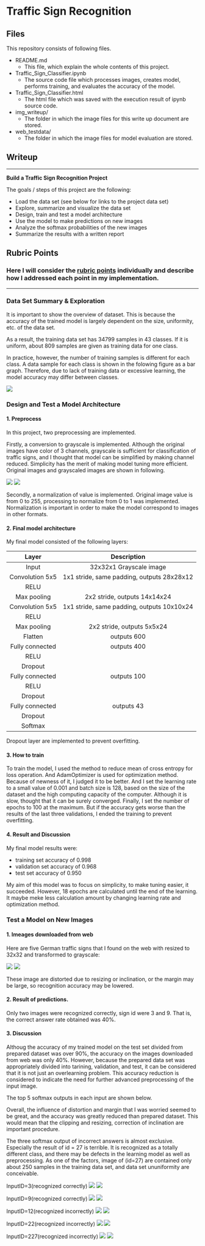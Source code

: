 # **Traffic Sign Recognition** 

## Files
This repository consists of following files.
* README.md
    * This file, which explain the whole contents of this project.
* Traffic_Sign_Classifier.ipynb
    * The source code file which processes images, creates model, performs training, and evaluates the accuracy of the model.
* Traffic_Sign_Classifier.html
    * The html file which was saved with the execution result of ipynb source code.
* img_writeup/
    * The folder in which the image files for this write up document are stored.
* web_testdata/
    * The folder in which the image files for model evaluation are stored.

## Writeup

---

**Build a Traffic Sign Recognition Project**

The goals / steps of this project are the following:
* Load the data set (see below for links to the project data set)
* Explore, summarize and visualize the data set
* Design, train and test a model architecture
* Use the model to make predictions on new images
* Analyze the softmax probabilities of the new images
* Summarize the results with a written report

## Rubric Points
### Here I will consider the [rubric points](https://review.udacity.com/#!/rubrics/481/view) individually and describe how I addressed each point in my implementation.  

---
### Data Set Summary & Exploration

It is important to show the overview of dataset. This is because the accuracy of the trained model is largely dependent on the size, uniformity, etc. of the data set.

As a result, the training data set has 34799 samples in 43 classes. If it is uniform, about 809 samples are given as training data for one class.

In practice, however, the number of training samples is different for each class. A data sample for each class is shown in the folowing figure as a bar graph. Therefore, due to lack of training data or excessive learning, the model accuracy may differ between classes.

![](./img_writeup/training_data.png)

### Design and Test a Model Architecture

#### 1. Preprocess

In this project, two preprocessing are implemented.

Firstly, a conversion to grayscale is implemented. Although the original images have color of 3 channels, grayscale is sufficient for classification of traffic signs, and I thought that model can be simplified by making channel reduced. Simplicity has the merit of making model tuning more efficient. Original images and grayscaled images are shown in following.

![](./img_writeup/signs.png)
![](./img_writeup/signs_gray.png)

Secondly, a normalization of value is implemented. Original image value is from 0 to 255, processing to normalize from 0 to 1 was implemented. Normalization is important in order to make the model correspond to images in other formats.

#### 2. Final model architecture

My final model consisted of the following layers:

| Layer         		|     Description	        					| 
|:---------------------:|:---------------------------------------------:| 
| Input         		| 32x32x1 Grayscale image   							| 
| Convolution 5x5     	| 1x1 stride, same padding, outputs 28x28x12 	|
| RELU					|												|
| Max pooling	      	| 2x2 stride,  outputs 14x14x24 				|
| Convolution 5x5	    | 1x1 stride, same padding, outputs 10x10x24 	|
| RELU					|												|
| Max pooling	      	| 2x2 stride,  outputs 5x5x24 				|
| Flatten               | outputs 600
| Fully connected		| outputs 400|
| RELU                  | |
| Dropout               | |
| Fully connected		| outputs 100|
| RELU                  | |
| Dropout               | |
| Fully connected		| outputs 43|
| Dropout               | |
| Softmax				| |

Dropout layer are implemented to prevent overfitting.
 
#### 3. How to train

To train the model, I used the method to reduce mean of cross entropy for loss operation. And AdamOptimizer is used for optimization method. Because of newness of it, I judged it to be better. And I set the learning rate to a small value of 0.001 and batch size is 128, based on the size of the dataset and the high computing capacity of the computer. Although it is slow, thought that it can be surely converged. Finally, I set the number of epochs to 100 at the maximum. But if the accuracy gets worse than the results of the last three validations, I ended the training to prevent overfitting.

#### 4. Result and Discussion

My final model results were:
* training set accuracy of 0.998
* validation set accuracy of 0.968
* test set accuracy of 0.950

My aim of this model was to focus on simplicity, to make tuning easier, it succeeded. However, 18 epochs are calculated until the end of the learning. It maybe meke less calculation amount by changing learning rate and optimization method.


### Test a Model on New Images

#### 1. Imeages downloaded from web

Here are five German traffic signs that I found on the web with resized to 32x32 and transformed to grayscale:

![](./img_writeup/webimg.png)
![](./img_writeup/web_img_gray.png)

These image are distorted due to resizing or inclination, or the margin may be large, so recognition accuracy may be lowered.

#### 2. Result of predictions.

Only two images were recognized correctly, sign id were 3 and 9.
That is, the correct answer rate obtained was 40%.

#### 3. Discussion

Althoug the accuracy of my trained model on the test set divided from prepared dataset was over 90%, the accuracy on the images downloaded from web was only 40%.
However, because the prepared data set was appropriately divided into tarining, validation, and test, it can be considered that it is not just an overlearning problem.
This accuracy reduction is considered to indicate the need for further advanced preprocessing of the input image.


The top 5 softmax outputs in each input are shown below.

Overall, the influence of distortion and margin that I was worried seemed to be great, and the accuracy was greatly reduced than prepared dataset. This would mean that the clipping and resizing, correction of inclination are important procedure.

The three softmax output of incorrect answers is almost exclusive. Especially the result of id = 27 is terrible. It is recognized as a totally different class, and there may be defects in the learning model as well as preprocessing. As one of the factors, image of (id=27) are contained only about 250 samples in the training data set, and data set ununiformity are conceivable.

InputID=3(recognized correctly)
![](./img_writeup/result_3.png)
![](./img_writeup/softmax_3.png)

InputID=9(recognized correctly)
![](./img_writeup/result_9.png)
![](./img_writeup/softmax_9.png)

InputID=12(recognized incorrectly)
![](./img_writeup/result_12.png)
![](./img_writeup/softmax_12.png)

InputID=22(recognized incorrectly)
![](./img_writeup/result_22.png)
![](./img_writeup/softmax_22.png)

InputID=227(recognized incorrectly)
![](./img_writeup/result_27.png)
![](./img_writeup/softmax_27.png)





